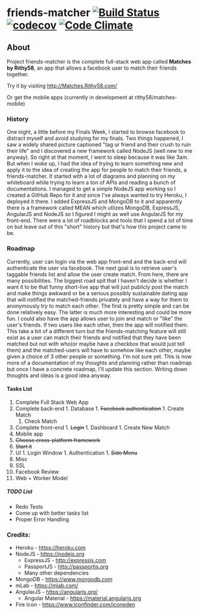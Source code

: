 # friends-matcher [![Build Status](https://travis-ci.org/Rithy58/friends-matcher.svg?branch=master)](https://travis-ci.org/Rithy58/friends-matcher) [![codecov](https://codecov.io/gh/Rithy58/friends-matcher/branch/master/graph/badge.svg)](https://codecov.io/gh/Rithy58/friends-matcher) [![Code Climate](https://codeclimate.com/github/Rithy58/friends-matcher/badges/gpa.svg)](https://codeclimate.com/github/Rithy58/friends-matcher)

## About
Project friends-matcher is the complete full-stack web app called **Matches by Rithy58**, an app that allows a facebook user to match their friends together.

Try it by visiting http://Matches.Rithy58.com/

Or get the mobile apps (currently in development at rithy58/matches-mobile)

### History
One night, a little before my Finals Week, I started to browse facebook to distract myself and avoid studying for my finals. Two things happened, I saw a widely shared picture captioned "tag ur friend and their crush to ruin their life" and I discovered a new framework called NodeJS (well new to me anyway). So right at that moment, I went to sleep because it was like 3am. But when I woke up, I had the idea of trying to learn something new and apply it to the idea of creating the app for people to match their friends, a friends-matcher. It started with a lot of diagrams and planning on my whiteboard while trying to learn a ton of APIs and reading a bunch of documentations. I managed to get a simple NodeJS app working so I created a GitHub Repo for it and since I've always wanted to try Heroku, I deployed it there. I added ExpressJS and MongoDB to it and apparently there is a framework called MEAN which utlizes MongoDB, ExpressJS, AngularJS and NodeJS so I figured I might as well use AngularJS for my front-end. There were a lot of roadblocks and tools that I spend a lot of time on but leave out of this "short" history but that's how this project came to be.

### Roadmap
Currently, user can login via the web app front-end and the back-end will authenticate the user via facebook. The next goal is to retrieve user's taggable friends list and allow the user create match. From here, there are many possibilities. The biggest road spit that I haven't decide is whether I want it to be that funny short-live app that will just publicly post the match and make things awkward or be a serious possibly sustainable dating app that will notified the matched-friends privately and have a way for them to anonymously try to match each other. The first is pretty simple and can be done relatively easy. The latter is much more interesting and could be more fun. I could also have the app allows user to join and match or "like" the user's friends. If two users like each other, then the app will notified them. This take a bit of a different turn but the friends-matching feature will still exist as a user can match their friends and notified that they have been matched but not with who(or maybe have a checkbox that would just tell them) and the matched-users will have to somehow like each other, maybe given a choice of 3 other people or something. I'm not sure yet. This is now more of a documentation of my thoughts and planning rather than roadmap but once I have a concrete roadmap, I'll update this section. Writing down thoughts and ideas is a good idea anyway.

#### Tasks List
1. Complete Full Stack Web App
  1. Complete back-end
    1. Database
    1. ~~Facebook authentication~~
    1. Create Match
        1. Check Match
  1. Complete front-end
    1. ~~Login~~
    1. Dashboard
    1. Create New Match
1. Mobile app
  1. ~~Choose cross-platform framework~~
  1. ~~Start it~~
  1. UI
    1. Login Window
    1. Authentication
    1. ~~Side Menu~~
1. Misc
  1. SSL
  1. Facebook Review
  1. Web + Worker Model

##### TODO List
+ Redo Tests
+ Come up with better tasks list
+ Proper Error Handling

### Credits:
+ Heroku - https://heroku.com
+ NodeJS - https://nodejs.org
  + ExpressJS - http://expressjs.com
  + PassportJS - http://passportjs.org
  + Many other dependencies
+ MongoDB - https://www.mongodb.com
+ mLab - https://mlab.com/
+ AngularJS - https://angularjs.org/
  + Angular Material - https://material.angularjs.org
+ Fire Icon - https://www.iconfinder.com/iconeden

